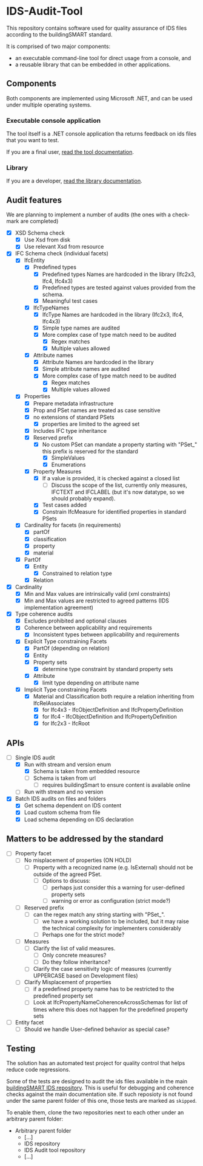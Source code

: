 # IDS-Audit-Tool

This repository contains software used for quality assurance of IDS files according to the buildingSMART standard.

It is comprised of two major components:

- an executable command-line tool for direct usage from a console, and
- a reusable library that can be embedded in other applications.

## Components

Both components are implemented using Microsoft .NET, and can be used under multiple operating systems.

### Executable console application

The tool itself is a .NET console application tha returns feedback on ids files that you want to test.

If you are a final user, [read the tool documentation](ids-tool/README.md).

### Library

If you are a developer, [read the library documentation](ids-lib/README.md).

## Audit features

We are planning to implement a number of audits (the ones with a check-mark are completed)

- [x] XSD Schema check
  - [x] Use Xsd from disk
  - [x] Use relevant Xsd from resource
- [x] IFC Schema check (individual facets)
  - [x] IfcEntity
    - [x] Predefined types
      - [x] Predefined types Names are hardcoded in the library (Ifc2x3, Ifc4, Ifc4x3)
      - [x] Predefined types are tested against values provided from the schema.
      - [x] Meaningful test cases
    - [x] IfcTypeNames
      - [x] IfcType Names are hardcoded in the library (Ifc2x3, Ifc4, Ifc4x3)
      - [x] Simple type names are audited
      - [x] More complex case of type match need to be audited
        - [x] Regex matches
        - [x] Multiple values allowed
    - [x] Attribute names
      - [x] Attribute Names are hardcoded in the library
      - [x] Simple attribute names are audited
      - [x] More complex case of type match need to be audited
        - [x] Regex matches
        - [x] Multiple values allowed
  - [x] Properties
    - [x] Prepare metadata infrastructure
    - [x] Prop and PSet names are treated as case sensitive
    - [x] no extensions of standard PSets
      - [x] properties are limited to the agreed set
    - [x] Includes IFC type inheritance
    - [x] Reserved prefix 
      - [x] No custom PSet can mandate a property starting with "PSet_" this prefix is reserved for the standard
        - [x] SimpleValues
        - [x] Enumerations
    - [x] Property Measures
      - [x] If a value is provided, it is checked against a closed list
        - [ ] Discuss the scope of the list, currently only measures, IFCTEXT and IFCLABEL (but it's now datatype, so we should probably expand).
      - [x] Test cases added
      - [x] Constrain IfcMeasure for identified properties in standard PSets
  - [x] Cardinality for facets (in requirements)
    - [x] partOf
    - [x] classification
    - [x] property
    - [x] material  
  - [x] PartOf
    - [x] Entity
      - [x] Constrained to relation type
    - [x] Relation
- [x] Cardinality
  - [x] Min and Max values are intrinsically valid (xml constraints)
  - [x] Min and Max values are restricted to agreed patterns (IDS implementation agreement)
- [x] Type coherence audits
  - [x] Excludes prohibited and optional clauses
  - [x] Coherence between applicability and requirements
    - [x] Inconsistent types between applicability and requirements
  - [x] Explicit Type constraining Facets
    - [x] PartOf (depending on relation)
    - [x] Entity
    - [x] Property sets
      - [x] determine type constraint by standard property sets
    - [x] Attribute
      - [x] limit type depending on attribute name
  - [x] Implicit Type constraining Facets
    - [x] Material and Classification both require a relation inheriting from IfcRelAssociates
      - [x] for Ifc4x3 - IfcObjectDefinition and IfcPropertyDefinition
      - [x] for Ifc4 - IfcObjectDefinition and IfcPropertyDefinition
      - [x] for Ifc2x3 - IfcRoot

## APIs

- [ ] Single IDS audit
  - [x] Run with stream and version enum
    - [x] Schema is taken from embedded resource
    - [ ] Schema is taken from url
      - [ ] requires buildingSmart to ensure content is available online
  - [ ] Run with stream and no version
- [x] Batch IDS audits on files and folders
  - [x] Get schema dependent on IDS content
  - [x] Load custom schema from file
  - [x] Load schema depending on IDS declaration

## Matters to be addressed by the standard

- [ ] Property facet
  - [ ] No misplacement of properties (ON HOLD)
    - [ ] Property with a recognized name (e.g. IsExternal) should not be outside of the agreed PSet.
      - [ ] Options to discuss:
        - [ ] perhaps just consider this a warning for user-defined property sets
        - [ ] warning or error as configuration (strict mode?)
  - [ ] Reserved prefix 
    - [ ] can the regex match any string starting with "PSet_".
      - [ ] we have a working solution to be included, but it may raise the technical complexity for implementers considerably
      - [ ] Perhaps one for the strict mode?
  - [ ] Measures
    - [ ] Clarify the list of valid measures.
      - [ ] Only concrete measures? 
      - [ ] Do they follow inheritance?
    - [ ] Clarify the case sensitivity logic of measures (currently UPPERCASE based on Development files)  
  - [ ] Clarify Misplacement of properties
    - [ ] if a predefined property name has to be restricted to the predefined property set
    - [ ] Look at IfcPropertyNameCoherenceAcrossSchemas for list of times where this does not happen for the predefined property sets
- [ ] Entity facet
  - [ ] Should we handle User-defined behavior as special case?

## Testing

The solution has an automated test project for quality control that helps reduce code regressions.

Some of the tests are designed to audit the ids files available in the main [buildingSMART IDS repository](https://github.com/buildingSMART/IDS). 
This is useful for debugging and coherence checks against the main documentation site.
If such reposioty is not found under the same parent folder of this one, those tests are marked as `skipped`.

To enable them, clone the two repositories next to each other under an arbitrary parent folder:

- Arbitrary parent folder
  - [...]
  - IDS repository
  - IDS Audit tool repository
  - [...]
